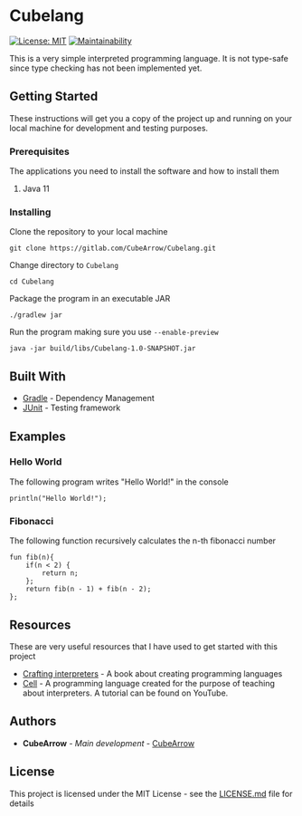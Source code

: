 # Cubelang
[![License: MIT](https://img.shields.io/badge/License-MIT-yellow.svg?style=flat)](https://opensource.org/licenses/MIT)
[![Maintainability](https://api.codeclimate.com/v1/badges/c4c7b588ae7369fc8485/maintainability)](https://codeclimate.com/github/CubeArrow/Cubelang/maintainability)

This is a very simple interpreted programming language. It is not type-safe since type checking has not been implemented yet.



## Getting Started

These instructions will get you a copy of the project up and running on your local machine for development and testing purposes.

### Prerequisites

The applications you need to install the software and how to install them

1. Java 11

### Installing

Clone the repository to your local machine
```
git clone https://gitlab.com/CubeArrow/Cubelang.git
```

Change directory to `Cubelang`
```
cd Cubelang 
```

Package the program in an executable JAR

```
./gradlew jar
```

Run the program making sure you use `--enable-preview`
```
java -jar build/libs/Cubelang-1.0-SNAPSHOT.jar
```


## Built With

* [Gradle](https://gradle.org/) - Dependency Management
* [JUnit](https://junit.org/junit5/) - Testing framework

## Examples
### Hello World
The following program writes "Hello World!" in the console
```
println("Hello World!");
```
### Fibonacci
The following function recursively calculates the n-th fibonacci number 
```
fun fib(n){
    if(n < 2) {
        return n;
    };
    return fib(n - 1) + fib(n - 2);
};
```
## Resources

These are very useful resources that I have used to get started with this project

* [Crafting interpreters](https://craftinginterpreters.com/) - A book about creating programming languages
* [Cell](https://gitlab.com/cell_lang/cell) - A programming language created for the purpose of teaching about interpreters. A tutorial can be found on YouTube.


## Authors

* **CubeArrow** - *Main development* - [CubeArrow](https://gitlab.com/CubeArrow)


## License

This project is licensed under the MIT License - see the [LICENSE.md](LICENSE.md) file for details
